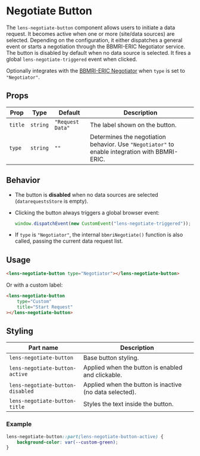 # Negotiate Button

The `lens-negotiate-button` component allows users to initiate a data request. It becomes active when one or more (site/data sources) are selected. Depending on the configuration, it either dispatches a general event or starts a negotiation through the BBMRI-ERIC Negotiator service. The button is disabled by default when no data source is selected. It fires a global `lens-negotiate-triggered` event when clicked.

Optionally integrates with the [BBMRI-ERIC Negotiator](https://www.bbmri-eric.eu/) when `type` is set to `"Negotiator"`.

## Props

| Prop    | Type     | Default          | Description                                                                                    |
| ------- | -------- | ---------------- | ---------------------------------------------------------------------------------------------- |
| `title` | `string` | `"Request Data"` | The label shown on the button.                                                                 |
| `type`  | `string` | `""`             | Determines the negotiation behavior. Use `"Negotiator"` to enable integration with BBMRI-ERIC. |

## Behavior

- The button is **disabled** when no data sources are selected (`datarequestsStore` is empty).
- Clicking the button always triggers a global browser event:

    ```ts
    window.dispatchEvent(new CustomEvent("lens-negotiate-triggered"));
    ```

- If `type` is `"Negotiator"`, the internal `bbmriNegotiate()` function is also called, passing the current data request list.

## Usage

```html
<lens-negotiate-button type="Negotiator"></lens-negotiate-button>
```

Or with a custom label:

```html
<lens-negotiate-button
    type="Custom"
    title="Start Request"
></lens-negotiate-button>
```

## Styling

| Part name                        | Description                                             |
| -------------------------------- | ------------------------------------------------------- |
| `lens-negotiate-button`          | Base button styling.                                    |
| `lens-negotiate-button-active`   | Applied when the button is enabled and clickable.       |
| `lens-negotiate-button-disabled` | Applied when the button is inactive (no data selected). |
| `lens-negotiate-button-title`    | Styles the text inside the button.                      |

### Example

```css
lens-negotiate-button::part(lens-negotiate-button-active) {
    background-color: var(--custom-green);
}
```
